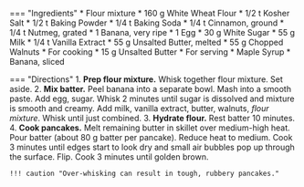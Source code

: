 === "Ingredients"
    * Flour mixture
        * 160 g White Wheat Flour
        * 1/2 t Kosher Salt
        * 1/2 t Baking Powder
        * 1/4 t Baking Soda
        * 1/4 t Cinnamon, ground
        * 1/4 t Nutmeg, grated
    * 1 Banana, very ripe
    * 1 Egg
    * 30 g White Sugar
    * 55 g Milk
    * 1/4 t Vanilla Extract
    * 55 g Unsalted Butter, melted
    * 55 g Chopped Walnuts
    * For cooking
        * 15 g Unsalted Butter
    * For serving
        * Maple Syrup
        * Banana, sliced

=== "Directions"
    1. **Prep flour mixture.** Whisk together flour mixture. Set aside.
    2. **Mix batter.** Peel banana into a separate bowl. Mash into a smooth paste. Add egg, sugar. Whisk 2 minutes until sugar is dissolved and mixture is smooth and creamy. Add milk, vanilla extract, butter, walnuts, *flour mixture*. Whisk until just combined.
    3. **Hydrate flour.** Rest batter 10 minutes.
    4. **Cook pancakes.** Melt remaining butter in skillet over medium-high heat. Pour batter (about 80 g batter per pancake). Reduce heat to medium. Cook 3 minutes until edges start to look dry and small air bubbles pop up through the surface. Flip. Cook 3 minutes until golden brown.

    !!! caution "Over-whisking can result in tough, rubbery pancakes."

[^1]:
    Mitzewich, John. ["Banana Bread Pancakes – Based on a True Story."](https://foodwishes.blogspot.com/2020/10/banana-bread-pancakes-based-on-true.html) *Food Wishes.* 6 October 2020.
